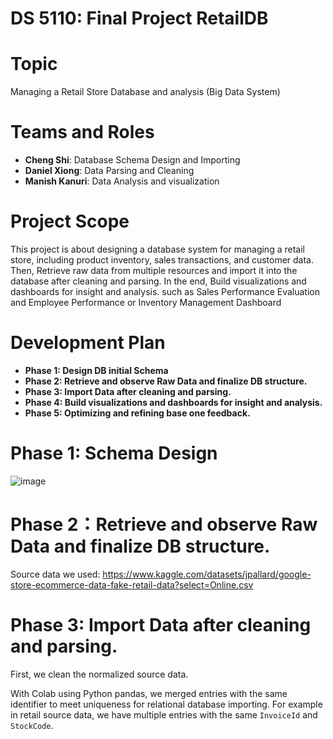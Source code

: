 # DS 5110: Final Project RetailDB
# Topic 
Managing a Retail Store Database and analysis (Big Data System)

# Teams and Roles
- **Cheng Shi**: Database Schema Design and Importing
- **Daniel Xiong**: Data Parsing and Cleaning
- **Manish Kanuri**: Data Analysis and visualization

# Project Scope
This project is about designing a database system for managing a retail store, including product inventory,
sales transactions, and customer data. Then, Retrieve raw data from multiple resources and import it into the database after
cleaning and parsing. In the end, Build visualizations and dashboards for insight and analysis. such as Sales
Performance Evaluation and Employee Performance or Inventory Management Dashboard

# Development Plan
- **Phase 1: Design DB initial Schema** 
- **Phase 2: Retrieve and observe Raw Data and finalize DB structure.**
- **Phase 3: Import Data after cleaning and parsing.**
- **Phase 4: Build visualizations and dashboards for insight and analysis.**
- **Phase 5: Optimizing and refining base one feedback.**

# Phase 1: Schema Design
![image](https://github.com/user-attachments/assets/5b78824e-0a02-49d9-ae34-5bb77afdd995)

# Phase 2：Retrieve and observe Raw Data and finalize DB structure.
Source data we used: https://www.kaggle.com/datasets/jpallard/google-store-ecommerce-data-fake-retail-data?select=Online.csv

# Phase 3: Import Data after cleaning and parsing.
First, we clean the normalized source data. 

With Colab using Python pandas, we merged entries with the same identifier to meet uniqueness for relational database importing. For example in retail source data, we have multiple entries with the same `InvoiceId` and `StockCode`.




